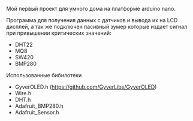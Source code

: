 Мой первый проект для умного дома на платформе arduino nano.

Программа для получения данных с датчиков и вывода их на LCD дисплей, а так же подключен пасивный зумер которые издает сигнал при привышении критических значений:

- DHT22
- MQ8
- SW420
- BMP280

Использованные бибилотеки 

- GyverOLED.h (https://github.com/GyverLibs/GyverOLED)
- Wire.h
- DHT.h
- Adafruit_BMP280.h
- Adafruit_Sensor.h
